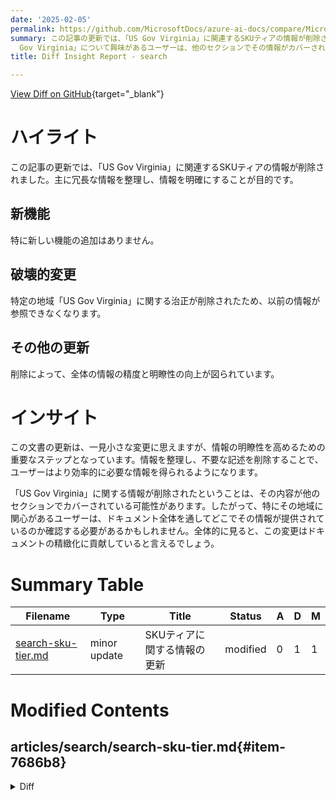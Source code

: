 ```yaml
---
date: '2025-02-05'
permalink: https://github.com/MicrosoftDocs/azure-ai-docs/compare/MicrosoftDocs:89e0bdf...MicrosoftDocs:d46a0e8
summary: この記事の更新では、「US Gov Virginia」に関連するSKUティアの情報が削除され、冗長な情報が整理されて明確化されました。新しい機能の追加はなく、特定の地域に関する情報が失われたため、以前の参照は利用できなくなります。この変更により、全体の情報の精度と明瞭性が向上し、ユーザーは必要な情報をより効率的に得られるようになります。特に「US
  Gov Virginia」について興味があるユーザーは、他のセクションでその情報がカバーされているかを確認する必要があります。全体として、この変更はドキュメントの精緻化に寄与しています。
title: Diff Insight Report - search

---
```


[View Diff on GitHub](https://github.com/MicrosoftDocs/azure-ai-docs/compare/MicrosoftDocs:89e0bdf...MicrosoftDocs:d46a0e8){target="_blank"}

# ハイライト
この記事の更新では、「US Gov Virginia」に関連するSKUティアの情報が削除されました。主に冗長な情報を整理し、情報を明確にすることが目的です。

## 新機能
特に新しい機能の追加はありません。

## 破壊的変更
特定の地域「US Gov Virginia」に関する治正が削除されたため、以前の情報が参照できなくなります。

## その他の更新
削除によって、全体の情報の精度と明瞭性の向上が図られています。

# インサイト
この文書の更新は、一見小さな変更に思えますが、情報の明瞭性を高めるための重要なステップとなっています。情報を整理し、不要な記述を削除することで、ユーザーはより効率的に必要な情報を得られるようになります。

「US Gov Virginia」に関する情報が削除されたということは、その内容が他のセクションでカバーされている可能性があります。したがって、特にその地域に関心があるユーザーは、ドキュメント全体を通してどこでその情報が提供されているのか確認する必要があるかもしれません。全体的に見ると、この変更はドキュメントの精緻化に貢献していると言えるでしょう。

# Summary Table
|  Filename  | Type |    Title    | Status | A  | D  | M  |
|------------|------|-------------|--------|----|----|----|
| [search-sku-tier.md](#item-7686b8) | minor update | SKUティアに関する情報の更新 | modified | 0 | 1 | 1 | 


# Modified Contents
## articles/search/search-sku-tier.md{#item-7686b8}

<details>
<summary>Diff</summary>
````diff
@@ -62,7 +62,6 @@ Currently, several regions are capacity-constrained for specific tiers and can't
 | France Central | Basic, S1| Sweden Central, Switzerland North|
 | North Europe | All tiers | Sweden Central, Switzerland North|
 | West Europe | All tiers | Sweden Central, Switzerland North|
-| US Gov Virginia | All tiers | US Gov Arizona |
 
 ## Feature availability by tier
 
````
</details>

### Summary

```json
{
    "modification_type": "minor update",
    "modification_title": "SKUティアに関する情報の更新"
}
```

### Explanation
この記事における変更は、SKUティアに関連する情報を更新するためのもので、特に「US Gov Virginia」地域に関する記述が削除されました。このセクションでは、特定の地域とその利用可能なSKUティアの情報が整理されており、冗長性を排除することが意図されています。この変更により、情報がより明確になり、ユーザーが異なる地域のSKUティアの利用可能性を簡単に理解できるようになります。削除された行は、US Gov VirginiaがサポートするSKUティアの詳細を含んでおり、この修正は全体的な文書の精度と明瞭性を高めることに寄与します。



